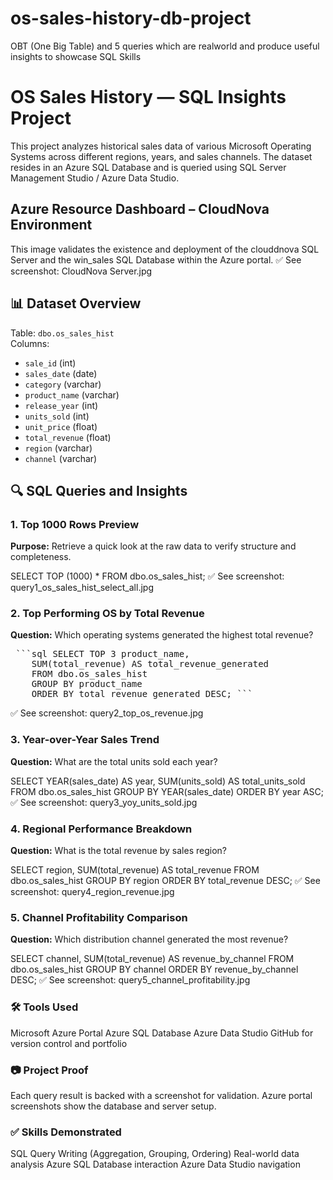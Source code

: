 # os-sales-history-db-project
OBT (One Big Table) and 5 queries which are realworld and produce useful insights to showcase SQL Skills

# OS Sales History — SQL Insights Project

This project analyzes historical sales data of various Microsoft Operating Systems across different regions, years, and sales channels. The dataset resides in an Azure SQL Database and is queried using SQL Server Management Studio / Azure Data Studio.

## Azure Resource Dashboard – CloudNova Environment

This image validates the existence and deployment of the clouddnova SQL Server and the win_sales SQL Database within the Azure portal.
✅ See screenshot: CloudNova Server.jpg


## 📊 Dataset Overview

Table: `dbo.os_sales_hist`  
Columns:
- `sale_id` (int)
- `sales_date` (date)
- `category` (varchar)
- `product_name` (varchar)
- `release_year` (int)
- `units_sold` (int)
- `unit_price` (float)
- `total_revenue` (float)
- `region` (varchar)
- `channel` (varchar)


## 🔍 SQL Queries and Insights

### 1. Top 1000 Rows Preview
**Purpose:** Retrieve a quick look at the raw data to verify structure and completeness.

SELECT TOP (1000) *
FROM dbo.os_sales_hist;
✅ See screenshot: query1_os_sales_hist_select_all.jpg

### 2. Top Performing OS by Total Revenue
**Question:** Which operating systems generated the highest total revenue?

<pre> ```sql SELECT TOP 3 product_name, 
    SUM(total_revenue) AS total_revenue_generated
    FROM dbo.os_sales_hist
    GROUP BY product_name
    ORDER BY total_revenue_generated DESC; ``` </pre>

✅ See screenshot: query2_top_os_revenue.jpg

### 3. Year-over-Year Sales Trend
**Question:** What are the total units sold each year?

SELECT 
    YEAR(sales_date) AS year,
    SUM(units_sold) AS total_units_sold
FROM dbo.os_sales_hist
GROUP BY YEAR(sales_date)
ORDER BY year ASC;
✅ See screenshot: query3_yoy_units_sold.jpg

### 4. Regional Performance Breakdown
**Question:** What is the total revenue by sales region?

SELECT 
    region,
    SUM(total_revenue) AS total_revenue
FROM dbo.os_sales_hist
GROUP BY region
ORDER BY total_revenue DESC;
✅ See screenshot: query4_region_revenue.jpg

### 5. Channel Profitability Comparison
**Question:** Which distribution channel generated the most revenue?

SELECT 
    channel,
    SUM(total_revenue) AS revenue_by_channel
FROM dbo.os_sales_hist
GROUP BY channel
ORDER BY revenue_by_channel DESC;
✅ See screenshot: query5_channel_profitability.jpg


### 🛠️ Tools Used

Microsoft Azure Portal
Azure SQL Database
Azure Data Studio
GitHub for version control and portfolio

### 📷 Project Proof

Each query result is backed with a screenshot for validation.
Azure portal screenshots show the database and server setup.

### ✅ Skills Demonstrated

SQL Query Writing (Aggregation, Grouping, Ordering)
Real-world data analysis
Azure SQL Database interaction
Azure Data Studio navigation



